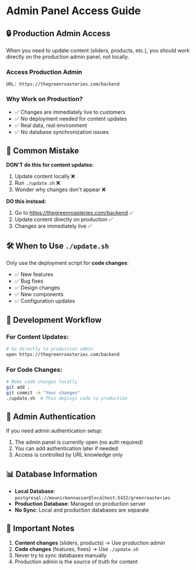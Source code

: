 # Admin Panel Access Guide

## 🔒 Production Admin Access

When you need to update content (sliders, products, etc.), you should work directly on the production admin panel, not locally.

### Access Production Admin
```
URL: https://thegreenroasteries.com/backend
```

### Why Work on Production?
- ✅ Changes are immediately live to customers
- ✅ No deployment needed for content updates
- ✅ Real data, real environment
- ✅ No database synchronization issues

## 🚫 Common Mistake

**DON'T do this for content updates:**
1. Update content locally ❌
2. Run `./update.sh` ❌
3. Wonder why changes don't appear ❌

**DO this instead:**
1. Go to https://thegreenroasteries.com/backend ✅
2. Update content directly on production ✅
3. Changes are immediately live ✅

## 🛠 When to Use `./update.sh`

Only use the deployment script for **code changes**:
- ✅ New features
- ✅ Bug fixes
- ✅ Design changes
- ✅ New components
- ✅ Configuration updates

## 🔄 Development Workflow

### For Content Updates:
```bash
# Go directly to production admin
open https://thegreenroasteries.com/backend
```

### For Code Changes:
```bash
# Make code changes locally
git add .
git commit -m "Your changes"
./update.sh  # This deploys code to production
```

## 🔐 Admin Authentication

If you need admin authentication setup:
1. The admin panel is currently open (no auth required)
2. You can add authentication later if needed
3. Access is controlled by URL knowledge only

## 📊 Database Information

- **Local Database**: `postgresql://mounirbennassar@localhost:5432/greenroasteries`
- **Production Database**: Managed on production server
- **No Sync**: Local and production databases are separate

## 🚨 Important Notes

1. **Content changes** (sliders, products) → Use production admin
2. **Code changes** (features, fixes) → Use `./update.sh`
3. Never try to sync databases manually
4. Production admin is the source of truth for content 